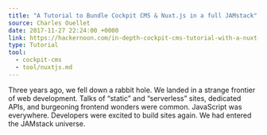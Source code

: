 ```yaml
---
title: "A Tutorial to Bundle Cockpit CMS & Nuxt.js in a full JAMstack"
source: Charles Ouellet
date: 2017-11-27 22:24:00 +0000
link: https://hackernoon.com/in-depth-cockpit-cms-tutorial-with-a-nuxt-js-app-live-demo-4809e7cd1218
type: Tutorial
tool:
  - cockpit-cms
  - tool/nuxtjs.md 
---
```

Three years ago, we fell down a rabbit hole. We landed in a strange frontier of web development. Talks of “static” and “serverless” sites, dedicated APIs, and burgeoning frontend wonders were common. JavaScript was everywhere. Developers were excited to build sites again. We had entered the JAMstack universe.
